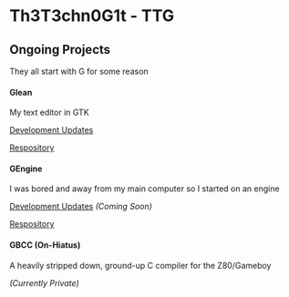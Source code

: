 # Th3T3chn0G1t - TTG

## Ongoing Projects

They all start with G for some reason

#### Glean
My text editor in GTK

[Development Updates]()

[Respository]()

#### GEngine
I was bored and away from my main computer so I started on an engine

[Development Updates]() *(Coming Soon)*

[Respository]()

#### GBCC (On-Hiatus)
A heavily stripped down, ground-up C compiler for the Z80/Gameboy

*(Currently Private)*
